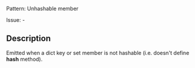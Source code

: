 Pattern: Unhashable member

Issue: -

## Description

Emitted when a dict key or set member is not hashable (i.e. doesn't define __hash__ method).
